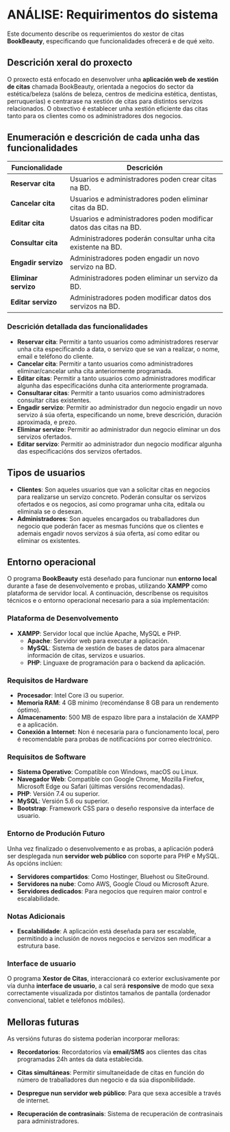 # ANÁLISE: Requirimentos do sistema

Este documento describe os requerimientos do xestor de citas **BookBeauty**, especificando que funcionalidades ofrecerá e de qué xeito.

## Descrición xeral do proxecto

O proxecto está enfocado en desenvolver unha **aplicación web de xestión de citas** chamada BookBeauty, orientada a negocios do sector da estética/beleza (salóns de beleza, centros de medicina estética, dentistas, perruquerías) e centrarase na xestión de citas para distintos servizos relacionados. O obxectivo é establecer unha xestión eficiente das citas tanto para os clientes como os administradores dos negocios.

## Enumeración e descrición de cada unha das funcionalidades

| **Funcionalidade**   | **Descrición**                                                                 |
|----------------------|--------------------------------------------------------------------------------|
| **Reservar cita**     | Usuarios e administradores poden crear citas na BD.                             |
| **Cancelar cita**     | Usuarios e administradores poden eliminar citas da BD.                         |
| **Editar cita**       | Usuarios e administradores poden modificar datos das citas na BD.              |
| **Consultar cita**      | Administradores poderán consultar unha cita existente na BD.                       |
| **Engadir servizo**   | Administradores poden engadir un novo servizo na BD.                           |
| **Eliminar servizo**  | Administradores poden eliminar un servizo da BD.                               |
| **Editar servizo**    | Administradores poden modificar datos dos servizos na BD.                     |

### Descrición detallada das funcionalidades

- **Reservar cita**: Permitir a tanto usuarios como administradores reservar unha cita especificando a data, o servizo que se van a realizar, o nome, email e teléfono do cliente.
- **Cancelar cita**: Permitir a tanto usuarios como administradores eliminar/cancelar unha cita anteriormente programada.
- **Editar citas**: Permitir a tanto usuarios como administradores modificar algunha das especificacións dunha cita anteriormente programada.
- **Consultarar citas**: Permitir a tanto usuarios como administradores consultar citas existentes.
- **Engadir servizo**: Permitir ao administrador dun negocio engadir un novo servizo á súa oferta, especificando un nome, breve descrición, duración aproximada, e prezo.
- **Eliminar servizo**: Permitir ao administrador dun negocio eliminar un dos servizos ofertados.
- **Editar servizo**: Permitir ao administrador dun negocio modificar algunha das especificacións dos servizos ofertados.

## Tipos de usuarios

- **Clientes**: Son aqueles usuarios que van a solicitar citas en negocios para realizarse un servizo concreto. Poderán consultar os servizos ofertados e os negocios, así como programar unha cita, editala ou eliminala se o desexan.
- **Administradores**: Son aqueles encargados ou traballadores dun negocio que poderán facer as mesmas funcións que os clientes e ademais engadir novos servizos á súa oferta, así como editar ou eliminar os existentes.

## Entorno operacional

O programa **BookBeauty** está deseñado para funcionar nun **entorno local** durante a fase de desenvolvemento e probas, utilizando **XAMPP** como plataforma de servidor local. A continuación, descríbense os requisitos técnicos e o entorno operacional necesario para a súa implementación:

### Plataforma de Desenvolvemento

- **XAMPP**: Servidor local que inclúe Apache, MySQL e PHP.
  - **Apache**: Servidor web para executar a aplicación.
  - **MySQL**: Sistema de xestión de bases de datos para almacenar información de citas, servizos e usuarios.
  - **PHP**: Linguaxe de programación para o backend da aplicación.

### Requisitos de Hardware

- **Procesador**: Intel Core i3 ou superior.
- **Memoria RAM**: 4 GB mínimo (recoméndanse 8 GB para un rendemento óptimo).
- **Almacenamento**: 500 MB de espazo libre para a instalación de XAMPP e a aplicación.
- **Conexión a Internet**: Non é necesaria para o funcionamento local, pero é recomendable para probas de notificacións por correo electrónico.

### Requisitos de Software

- **Sistema Operativo**: Compatible con Windows, macOS ou Linux.
- **Navegador Web**: Compatible con Google Chrome, Mozilla Firefox, Microsoft Edge ou Safari (últimas versións recomendadas).
- **PHP**: Versión 7.4 ou superior.
- **MySQL**: Versión 5.6 ou superior.
- **Bootstrap**: Framework CSS para o deseño responsive da interface de usuario.

### Entorno de Produción Futuro

Unha vez finalizado o desenvolvemento e as probas, a aplicación poderá ser desplegada nun **servidor web público** con soporte para PHP e MySQL. As opcións inclúen:

- **Servidores compartidos**: Como Hostinger, Bluehost ou SiteGround.
- **Servidores na nube**: Como AWS, Google Cloud ou Microsoft Azure.
- **Servidores dedicados**: Para negocios que requiren maior control e escalabilidade.

### Notas Adicionais

- **Escalabilidade**: A aplicación está deseñada para ser escalable, permitindo a inclusión de novos negocios e servizos sen modificar a estrutura base.


### Interface de usuario

O programa **Xestor de Citas**, interaccionará co exterior exclusivamente por vía dunha **interface de usuario**, a cal será **responsive** de modo que sexa correctamente visualizada por distintos tamaños de pantalla (ordenador convencional, tablet e teléfonos móbiles).

## Melloras futuras

As versións futuras do sistema poderían incorporar melloras:

- **Recordatorios**: Recordatorios vía **email/SMS** aos clientes das citas programadas 24h antes da data establecida.

- **Citas simultáneas**: Permitir simultaneidade de citas en función do número de traballadores dun negocio e da súa disponibilidade.

- **Despregue nun servidor web público**: Para que sexa accesible a través de internet.

- **Recuperación de contrasinais**: Sistema de recuperación de contrasinais para administradores.
